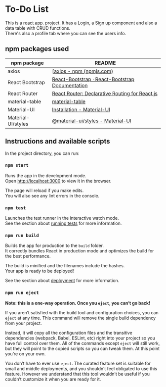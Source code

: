 # To-Do List
This is a [react app](https://github.com/facebook/create-react-app). project. 
It has a Login, a Sign up component and also a data table with CRUD functions.  
There's also a profile tab where you can see the users info. 

## npm packages used
| npm package| README |
| ------ | ------ |
| axios| [[axios - npm (npmjs.com)](https://www.npmjs.com/package/axios) |
| React Bootstrap| [React-Bootstrap · React-Bootstrap Documentation](https://react-bootstrap.netlify.app/getting-started/introduction) |
| React Router | [React Router: Declarative Routing for React.js](https://reactrouter.com/web/guides/quick-start) |
| material-table| [material-table](https://material-table.com/#/docs/install) |
| Material-UI| [Installation - Material-UI](https://material-ui.com/getting-started/installation/) |
| Material-UI/styles | [@material-ui/styles - Material-UI](https://material-ui.com/styles/basics/#material-ui-styles) |

## Instructions and available scripts

In the project directory, you can run:

### `npm start`

Runs the app in the development mode.\
Open [http://localhost:3000](http://localhost:3000) to view it in the browser.

The page will reload if you make edits.\
You will also see any lint errors in the console.

### `npm test`

Launches the test runner in the interactive watch mode.\
See the section about [running tests](https://facebook.github.io/create-react-app/docs/running-tests) for more information.

### `npm run build`

Builds the app for production to the `build` folder.\
It correctly bundles React in production mode and optimizes the build for the best performance.

The build is minified and the filenames include the hashes.\
Your app is ready to be deployed!

See the section about [deployment](https://facebook.github.io/create-react-app/docs/deployment) for more information.

### `npm run eject`

**Note: this is a one-way operation. Once you `eject`, you can’t go back!**

If you aren’t satisfied with the build tool and configuration choices, you can `eject` at any time. This command will remove the single build dependency from your project.

Instead, it will copy all the configuration files and the transitive dependencies (webpack, Babel, ESLint, etc) right into your project so you have full control over them. All of the commands except `eject` will still work, but they will point to the copied scripts so you can tweak them. At this point you’re on your own.

You don’t have to ever use `eject`. The curated feature set is suitable for small and middle deployments, and you shouldn’t feel obligated to use this feature. However we understand that this tool wouldn’t be useful if you couldn’t customize it when you are ready for it.


